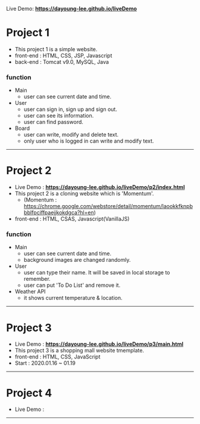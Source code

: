 Live Demo: <b>https://dayoung-lee.github.io/liveDemo</b>
# Project 1
- This project 1 is a simple website.
- front-end : HTML, CSS, JSP, Javascript
- back-end : Tomcat v9.0, MySQL, Java

### function
+ Main
  + user can see current date and time.
+ User
  + user can sign in, sign up and sign out.
  + user can see its information.
  + user can find password.
+ Board
  + user can write, modify and delete text.
  + only user who is logged in can write and modify text.
----            
# Project 2
- Live Demo : <b>https://dayoung-lee.github.io/liveDemo/p2/index.html</b>
- This project 2 is a cloning website which is 'Momentum'.
  + (Momentum : https://chrome.google.com/webstore/detail/momentum/laookkfknpbbblfpciffpaejjkokdgca?hl=en)
- front-end : HTML, CSAS, Javascript(VanillaJS)

### function
+ Main
  + user can see current date and time.
  + background images are changed randomly.
+ User
  + user can type their name. It will be saved in local storage to remember.
  + user can put 'To Do List' and remove it.
+ Weather API
  + it shows current temperature & location.
----     
# Project 3
- Live Demo : <b>https://dayoung-lee.github.io/liveDemo/p3/main.html</b>
- This project 3 is a shopping mall website tmemplate.
- front-end : HTML, CSS, JavaScript
- Start : 2020.01.16 ~ 01.19
---
# Project 4
- Live Demo : 
 ---
